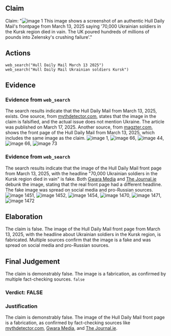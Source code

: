 ## Claim
Claim: "![image 1](media/0.jpg) This image shows a screenshot of an authentic Hull Daily Mail's frontpage from March 13, 2025 saying '70,000 Ukrainian soldiers in the Kursk region died in vain. The UK poured hundreds of millions of pounds into Zelensky's crushing failure'."

## Actions
```
web_search("Hull Daily Mail March 13 2025")
web_search("Hull Daily Mail Ukrainian soldiers Kursk")
```

## Evidence
### Evidence from `web_search`
The search results indicate that the Hull Daily Mail from March 13, 2025, exists. One source, from [mythdetector.com](https://mythdetector.com/en/british-hull-daily-mail/), states that the image in the claim is falsified, and the actual issue does not mention Ukraine. The article was published on March 17, 2025. Another source, from [magzter.com](https://www.magzter.com/GB/Reach-Publishing-Services-Limited/Hull-Daily-Mail/News/2023954?srsltid=AfmBOoqTSROYXfWSCNnJjzNlPL-FwMP5Yq_k0ESWpru9Vq4oC3aQXhx2), shows the front page of the Hull Daily Mail from March 13, 2025, which includes the same image as the claim. ![image 1](media/0.jpg), ![image 66](media/2025-08-06_17-26-1754501162-718406.jpg), ![image 44](media/2025-08-06_17-25-1754501124-685634.jpg), ![image 66](media/2025-08-06_17-26-1754501162-718406.jpg), ![image 73](media/2025-08-06_17-26-1754501202-576951.jpg)


### Evidence from `web_search`
The search results indicate that the image of the Hull Daily Mail front page from March 13, 2025, with the headline "70,000 Ukrainian soldiers in the Kursk region died in vain" is fake. Both [Gwara Media](https://gwaramedia.com/en/debunking-russian-fakes-hull-daily-mail-didnt-write-about-70000-ukrainian-soldiers-killed-in-russias-kursk-oblast/) and [The Journal.ie](https://www.thejournal.ie/ukraine-hull-daily-mail-debunk-6657051-Mar2025/) debunk the image, stating that the real front page had a different headline. The fake image was spread on social media and pro-Russian sources. ![image 1451](media/2025-08-07_13-39-1754573946-256635.jpg), ![image 1452](media/2025-08-07_13-39-1754573949-807201.jpg), ![image 1454](media/2025-08-07_13-39-1754573951-547510.jpg), ![image 1470](media/2025-08-07_13-41-1754574071-817295.jpg), ![image 1471](media/2025-08-07_13-41-1754574072-732356.jpg), ![image 1472](media/2025-08-07_13-41-1754574075-181803.jpg)


## Elaboration
The claim is false. The image of the Hull Daily Mail front page from March 13, 2025, with the headline about Ukrainian soldiers in the Kursk region, is fabricated. Multiple sources confirm that the image is a fake and was spread on social media and pro-Russian sources.


## Final Judgement
The claim is demonstrably false. The image is a fabrication, as confirmed by multiple fact-checking sources. `false`

### Verdict: FALSE

### Justification
The claim is demonstrably false. The image of the Hull Daily Mail front page is a fabrication, as confirmed by fact-checking sources like [mythdetector.com](https://mythdetector.com/en/british-hull-daily-mail/), [Gwara Media](https://gwaramedia.com/en/debunking-russian-fakes-hull-daily-mail-didnt-write-about-70000-ukrainian-soldiers-killed-in-russias-kursk-oblast/), and [The Journal.ie](https://www.thejournal.ie/ukraine-hull-daily-mail-debunk-6657051-Mar2025/).
